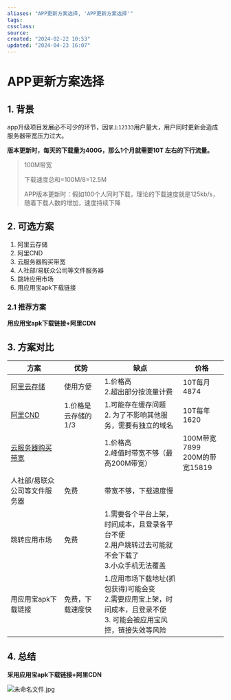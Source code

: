 ```yaml
---
aliases: "APP更新方案选择, 'APP更新方案选择'"
tags: 
cssclass:
source:
created: "2024-02-22 10:53"
updated: "2024-04-23 16:07"
---
```

# APP更新方案选择

## 1. 背景

app升级项目发展必不可少的环节，因`掌上12333`用户量大，用户同时更新会造成服务器带宽压力过大。

**版本更新时，每天的下载量为400G，那么1个月就需要10T 左右的下行流量。**

>100M带宽
>
>下载速度总和=100M/8=12.5M
>
>APP版本更新时：假如100个人同时下载，理论的下载速度就是125kb/s，随着下载人数的增加，速度持续下降

## 2. 可选方案

1. 阿里云存储
2. 阿里CND
3. 云服务器购买带宽
4. 人社部/易联众公司等文件服务器
5. 跳转应用市场
6. 用应用宝apk下载链接

### 2.1 推荐方案

**用应用宝apk下载链接+阿里CDN**

## 3. 方案对比

| 方案                                                                                                                                                                                                                                                                                                      | 优势           | 缺点                                                                      | 价格                           |
| ------------------------------------------------------------------------------------------------------------------------------------------------------------------------------------------------------------------------------------------------------------------------------------------------------- | ------------ | ----------------------------------------------------------------------- | ---------------------------- |
| [阿里云存储]([https://common-buy.aliyun.com/?spm=5176.8465980.packages.1.4e701450eY8YdY&commodityCode=ossbag&request=%7B%22region%22%3A%22china-common%22%7D#/buy](https://common-buy.aliyun.com/?spm=5176.8465980.packages.1.4e701450eY8YdY&commodityCode=ossbag&request={"region"%3A"china-common"}#/buy)) | 使用方便         | 1.价格高<br />2.超出部分按流量计费                                                  | 10T每月4874                    |
| [阿里CND](https://common-buy.aliyun.com/?spm=5176.11785003.overview.24.54c8142fNKi80t&commodityCode=dcdnpaybag#/buy)                                                                                                                                                                                      | 1.价格是云存储的1/3 | 1.可能存在缓存问题<br />2. 为了不影响其他服务，需要有独立的域名                                   | 10T每年1620                    |
| [云服务器购买带宽](https://ecs-buy.aliyun.com/wizard/#/prepay/cn-shenzhen)                                                                                                                                                                                                                                      |              | 1.价格高<br />2.峰值时带宽不够（最高200M带宽）                                          | 100M带宽7899<br />200M的带宽15819 |
| 人社部/易联众公司等文件服务器                                                                                                                                                                                                                                                                                         | 免费           | 带宽不够，下载速度慢                                                              |                              |
| 跳转应用市场                                                                                                                                                                                                                                                                                                  | 免费           | 1.需要各个平台上架，时间成本，且登录各平台不便<br />2.用户跳转过去可能就不会下载了<br />3.小众手机无法覆盖          |                              |
| 用应用宝apk下载链接                                                                                                                                                                                                                                                                                             | 免费，下载速度快     | 1.应用市场下载地址(抓包获得)可能会变<br />2.需要应用宝上架，时间成本，且登录不便<br/>3. 可能会被应用宝风控，链接失效等风险 |                              |

## 4. 总结

**采用应用宝apk下载链接+阿里CDN**

![未命名文件.jpg](https://cdn.jsdelivr.net/gh/MrJackC/PicGoImages/other/202403131429063.jpeg)

